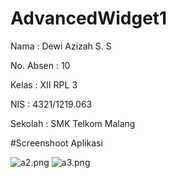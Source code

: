 # AdvancedWidget1

Nama : Dewi Azizah S. S

No. Absen : 10

Kelas : XII RPL 3

NIS : 4321/1219.063

Sekolah : SMK Telkom Malang

#Screenshoot Aplikasi

![a2.png](https://docs.google.com/uc?id=0B0CFHk2H9RL8SURRSDBlamFMcTA)
![a3.png](https://docs.google.com/uc?id=0B0CFHk2H9RL8TEgxWWM0ZUNUZTg)
